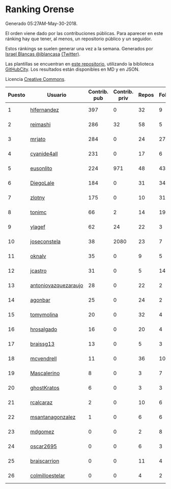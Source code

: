 # Ranking Orense

Generado 05:27AM-May-30-2018.

El orden viene dado por las contribuciones públicas. Para aparecer en este ránking hay que tener, al menos, un repositorio público y un seguidor.

Estos ránkings se suelen generar una vez a la semana. Generados por [Israel Blancas @iblancasa](https://github.com/iblancasa/) [(Twitter)](https://twitter.com/iblancasa).

Las plantillas se encuentran en [este repositorio](https://github.com/iblancasa/GH-Spanish-Ranking), utilizando la biblioteca [GitHubCity](https://github.com/iblancasa/GitHubCity). Los resultados están disponibles en MD y en JSON.

Licencia [Creative Commons](https://creativecommons.org/licenses/by/4.0/).

| Puesto   |  Usuario  | Contrib. pub | Contrib. priv |Repos| Followers | Desde |  Avatar  |
|----------|-----------|--------------|---------------|-----|-----------|-------|----------|
|1|[hlfernandez](https://github.com/hlfernandez)|397|0|32|9|2013-01-31|![hlfernandez](https://avatars3.githubusercontent.com/u/3440230)|
|2|[reimashi](https://github.com/reimashi)|286|32|58|5|2013-11-16|![reimashi](https://avatars3.githubusercontent.com/u/5956659)|
|3|[mrjato](https://github.com/mrjato)|284|0|24|27|2013-01-31|![mrjato](https://avatars0.githubusercontent.com/u/3437005)|
|4|[cyanide4all](https://github.com/cyanide4all)|231|0|17|6|2015-10-13|![cyanide4all](https://avatars3.githubusercontent.com/u/15110109)|
|5|[eusonlito](https://github.com/eusonlito)|224|971|48|43|2011-03-01|![eusonlito](https://avatars2.githubusercontent.com/u/644551)|
|6|[DiegoLale](https://github.com/DiegoLale)|184|0|31|34|2014-01-07|![DiegoLale](https://avatars3.githubusercontent.com/u/6343725)|
|7|[zlotny](https://github.com/zlotny)|175|0|10|31|2013-12-10|![zlotny](https://avatars1.githubusercontent.com/u/6155245)|
|8|[tonimc](https://github.com/tonimc)|66|2|14|19|2011-04-25|![tonimc](https://avatars2.githubusercontent.com/u/750002)|
|9|[ylagef](https://github.com/ylagef)|62|24|22|3|2015-11-24|![ylagef](https://avatars0.githubusercontent.com/u/16003702)|
|10|[joseconstela](https://github.com/joseconstela)|38|2080|23|7|2014-01-13|![joseconstela](https://avatars0.githubusercontent.com/u/6388629)|
|11|[oknalv](https://github.com/oknalv)|35|0|9|5|2014-12-05|![oknalv](https://avatars0.githubusercontent.com/u/10089519)|
|12|[jcastro](https://github.com/jcastro)|31|0|5|14|2010-01-26|![jcastro](https://avatars0.githubusercontent.com/u/190036)|
|13|[antoniovazquezaraujo](https://github.com/antoniovazquezaraujo)|28|0|22|2|2011-08-17|![antoniovazquezaraujo](https://avatars0.githubusercontent.com/u/987077)|
|14|[agonbar](https://github.com/agonbar)|25|0|24|2|2012-03-19|![agonbar](https://avatars1.githubusercontent.com/u/1553211)|
|15|[tomymolina](https://github.com/tomymolina)|20|0|32|4|2012-01-06|![tomymolina](https://avatars2.githubusercontent.com/u/1309445)|
|16|[hrosalgado](https://github.com/hrosalgado)|16|0|20|4|2014-11-24|![hrosalgado](https://avatars2.githubusercontent.com/u/9938772)|
|17|[braissg13](https://github.com/braissg13)|13|0|5|3|2016-11-03|![braissg13](https://avatars3.githubusercontent.com/u/23237528)|
|18|[mcvendrell](https://github.com/mcvendrell)|11|0|36|10|2012-06-18|![mcvendrell](https://avatars1.githubusercontent.com/u/1863001)|
|19|[Mascalerino](https://github.com/Mascalerino)|8|0|3|7|2014-12-05|![Mascalerino](https://avatars0.githubusercontent.com/u/10086067)|
|20|[ghostKratos](https://github.com/ghostKratos)|6|0|3|3|2012-03-02|![ghostKratos](https://avatars0.githubusercontent.com/u/1493473)|
|21|[rcalcaraz](https://github.com/rcalcaraz)|2|0|10|6|2013-10-24|![rcalcaraz](https://avatars3.githubusercontent.com/u/5764920)|
|22|[msantanagonzalez](https://github.com/msantanagonzalez)|1|0|6|6|2014-09-22|![msantanagonzalez](https://avatars2.githubusercontent.com/u/8866635)|
|23|[mdgomez](https://github.com/mdgomez)|0|0|2|8|2014-11-26|![mdgomez](https://avatars1.githubusercontent.com/u/9967701)|
|24|[oscar2695](https://github.com/oscar2695)|0|0|6|3|2013-10-24|![oscar2695](https://avatars0.githubusercontent.com/u/5764349)|
|25|[braiscarrion](https://github.com/braiscarrion)|0|0|11|4|2013-12-29|![braiscarrion](https://avatars0.githubusercontent.com/u/6281857)|
|26|[colmilloestelar](https://github.com/colmilloestelar)|0|0|4|2|2015-10-13|![colmilloestelar](https://avatars3.githubusercontent.com/u/15110085)|
